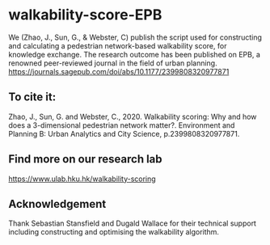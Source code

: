 # walkability-score-EPB
We (Zhao, J., Sun, G., & Webster, C) publish the script used for constructing and calculating a pedestrian network-based walkability score, for knowledge exchange.
The research outcome has been published on EPB, a renowned peer-reviewed journal in the field of urban planning. https://journals.sagepub.com/doi/abs/10.1177/2399808320977871
## To cite it:
Zhao, J., Sun, G. and Webster, C., 2020. Walkability scoring: Why and how does a 3-dimensional pedestrian network matter?. Environment and Planning B: Urban Analytics and City Science, p.2399808320977871.

## Find more on our research lab
https://www.ulab.hku.hk/walkability-scoring

## Acknowledgement
Thank Sebastian Stansfield and Dugald Wallace for their technical support including constructing and optimising the walkability algorithm.
